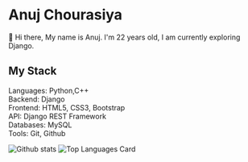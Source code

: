 # Anuj Chourasiya

:wave: Hi there, My name is Anuj. I'm 22 years old, 
I am currently exploring Django. 

## My Stack

Languages: Python,C++
<br>
Backend: Django
<br>
Frontend: HTML5, CSS3, Bootstrap
<br>
API: Django REST Framework
<br>
Databases: MySQL
<br>
Tools: Git, Github
<br>

![Github stats](https://github-readme-stats.vercel.app/api?username=anuj-chourasiya&theme=highcontrast&show_icons=true&count_private=true)
![Top Languages Card](https://github-readme-stats.vercel.app/api/top-langs/?username=anuj-chourasiya&layout=compact)

<!--
**suhailvs/suhailvs** is a ✨ _special_ ✨ repository because its `README.md` (this file) appears on your GitHub profile.

Here are some ideas to get you started:

- 🔭 I’m currently working on ...
- 🌱 I’m currently learning ...
- 👯 I’m looking to collaborate on ...
- 🤔 I’m looking for help with ...
- 💬 Ask me about ...
- 📫 How to reach me: ...
- 😄 Pronouns: ...
- ⚡ Fun fact: ...
-->
